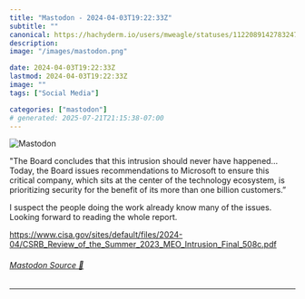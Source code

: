 ```yaml
---
title: "Mastodon - 2024-04-03T19:22:33Z"
subtitle: ""
canonical: https://hachyderm.io/users/mweagle/statuses/112208914278324772
description:
image: "/images/mastodon.png"

date: 2024-04-03T19:22:33Z
lastmod: 2024-04-03T19:22:33Z
image: ""
tags: ["Social Media"]

categories: ["mastodon"]
# generated: 2025-07-21T21:15:38-07:00
---
```

![Mastodon](/images/mastodon.png)

<p>&quot;The Board concludes that this intrusion should never have happened…Today, the Board issues recommendations to Microsoft to ensure this critical company, which sits at the center of the technology ecosystem, is prioritizing security for the benefit of its more than one billion customers.”</p><p>I suspect the people doing the work already know many of the issues. Looking forward to reading the whole report.</p><p><a href="https://www.cisa.gov/sites/default/files/2024-04/CSRB_Review_of_the_Summer_2023_MEO_Intrusion_Final_508c.pdf" target="_blank" rel="nofollow noopener noreferrer" translate="no"><span class="invisible">https://www.</span><span class="ellipsis">cisa.gov/sites/default/files/2</span><span class="invisible">024-04/CSRB_Review_of_the_Summer_2023_MEO_Intrusion_Final_508c.pdf</span></a></p>


###### [Mastodon Source 🐘](https://hachyderm.io/@mweagle/112208914278324772)

___
